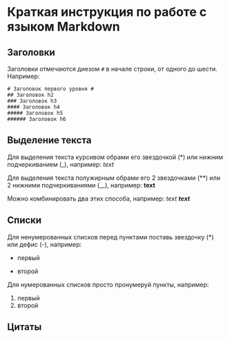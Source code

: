 # Краткая инструкция по работе с языком Markdown

## Заголовки

Заголовки отмечаются диезом `#` в начале строки, от
одного до шести. Например:

```
# Заголовок первого уровня #
## Заголовок h2
### Заголовок h3
#### Заголовок h4
##### Заголовок h5
###### Заголовок h6
```

## Выделение текста

Для выделения текста курсивом обрами его звездочкой (*) или нижним подчеркиванием (_), например:
*text*

Для выделения текста полужирным обрами его 2 звездочками (**) или 2 нижними подчеркиваниями (__), например:
**text**

Можно комбинировать два этих способа, например:
_text **text**_

## Списки 

Для ненумерованных списков перед пунктами поставь звездочку (*) или дефис (-), например:
* первый
- второй

Для нумерованных списков просто пронумеруй пункты, например:
1. первый
2. второй

## Цитаты